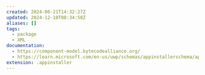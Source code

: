 ```yaml
---
created: 2024-06-21T14:32:27Z
updated: 2024-12-10T08:34:58Z
aliases: []
tags:
  - package
  - XML
documentation:
  - https://component-model.bytecodealliance.org/
  - https://learn.microsoft.com/en-us/uwp/schemas/appinstallerschema/app-installer-file
extension: .appinstaller
---
```

